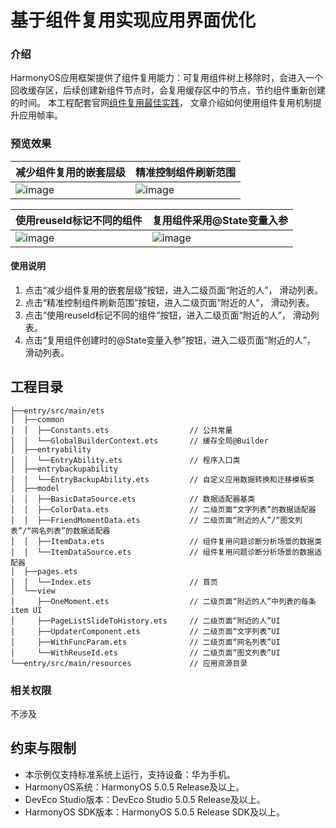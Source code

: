 # 基于组件复用实现应用界面优化

### 介绍

HarmonyOS应用框架提供了组件复用能力：可复用组件树上移除时，会进入一个回收缓存区，后续创建新组件节点时，会复用缓存区中的节点，节约组件重新创建的时间。
本工程配套官网[组件复用最佳实践](https://developer.huawei.com/consumer/cn/doc/best-practices/bpta-component-reuse)，
文章介绍如何使用组件复用机制提升应用帧率。

### 预览效果

| 减少组件复用的嵌套层级                             | 精准控制组件刷新范围                              |
|-----------------------------------------|-----------------------------------------|
| ![image](screenshots/device/mode_1.gif) | ![image](screenshots/device/mode_2.gif) |

| 使用reuseId标记不同的组件                        | 复用组件采用@State变量入参                        |
|-----------------------------------------|-----------------------------------------|
| ![image](screenshots/device/mode_3.gif) | ![image](screenshots/device/mode_4.gif) |

#### 使用说明

1. 点击“减少组件复用的嵌套层级”按钮，进入二级页面“附近的人”， 滑动列表。
2. 点击“精准控制组件刷新范围”按钮，进入二级页面“附近的人”， 滑动列表。
3. 点击“使用reuseId标记不同的组件”按钮，进入二级页面“附近的人”， 滑动列表。
4. 点击“复用组件创建时的@State变量入参”按钮，进入二级页面“附近的人”， 滑动列表。

## 工程目录

``` 
├──entry/src/main/ets                          
│  ├──common
│  │  ├──Constants.ets                  // 公共常量
│  │  └──GlobalBuilderContext.ets       // 缓存全局@Builder
│  ├──entryability
│  │  └──EntryAbility.ets               // 程序入口类
│  ├──entrybackupability
│  │  └──EntryBackupAbility.ets         // 自定义应用数据转换和迁移模板类
│  ├──model                              
│  │  ├──BasicDataSource.ets            // 数据适配器基类
│  │  ├──ColorData.ets                  // 二级页面“文字列表”的数据适配器
│  │  ├──FriendMomentData.ets           // 二级页面“附近的人”/“图文列表”/“网名列表”的数据适配器
│  │  ├──ItemData.ets                   // 组件复用问题诊断分析场景的数据类
│  │  └──ItemDataSource.ets             // 组件复用问题诊断分析场景的数据适配器
│  ├──pages.ets
│  │  └──Index.ets                      // 首页
│  └──view        
│     ├──OneMoment.ets                  // 二级页面“附近的人”中列表的每条item UI
│     ├──PageListSlideToHistory.ets     // 二级页面“附近的人”UI                    
│     ├──UpdaterComponent.ets           // 二级页面“文字列表”UI    
│     ├──WithFuncParam.ets              // 二级页面“网名列表”UI
│     └──WithReuseId.ets                // 二级页面“图文列表”UI
└──entry/src/main/resources             // 应用资源目录
```

### 相关权限

不涉及

## 约束与限制

* 本示例仅支持标准系统上运行，支持设备：华为手机。
* HarmonyOS系统：HarmonyOS 5.0.5 Release及以上。
* DevEco Studio版本：DevEco Studio 5.0.5 Release及以上。
* HarmonyOS SDK版本：HarmonyOS 5.0.5 Release SDK及以上。
